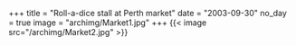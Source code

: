 +++
title = "Roll-a-dice stall at Perth market"
date = "2003-09-30"
no_day = true
image = "archimg/Market1.jpg"
+++
{{< image src="/archimg/Market2.jpg" >}}